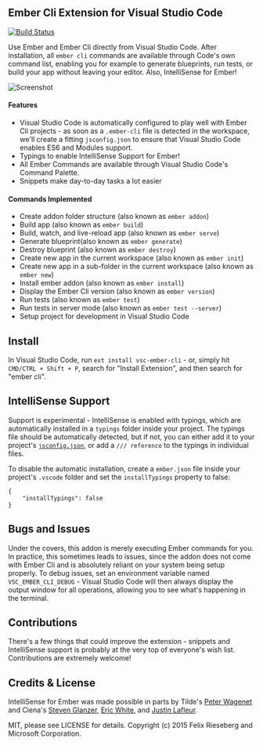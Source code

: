## Ember Cli Extension for Visual Studio Code
[![Build Status](https://travis-ci.org/felixrieseberg/vsc-ember-cli.svg?branch=master)](https://travis-ci.org/felixrieseberg/vsc-ember-cli)

Use Ember and Ember Cli directly from Visual Studio Code. After installation, all `ember cli` commands are available through Code's own command list, enabling you for example to generate blueprints, run tests, or build your app without leaving your editor. Also, IntelliSense for Ember!

![Screenshot](https://github.com/felixrieseberg/vsc-ember-cli/raw/master/screen.gif)

#### Features
 * Visual Studio Code is automatically configured to play well with Ember Cli projects - as soon as a `.ember-cli` file is detected in the workspace, we'll create a fitting `jsconfig.json` to ensure that Visual Studio Code enables ES6 and Modules support. 
 * Typings to enable IntelliSense Support for Ember!
 * All Ember Commands are available through Visual Studio Code's Command Palette.
 * Snippets make day-to-day tasks a lot easier

#### Commands Implemented
 * Create addon folder structure (also known as `ember addon`)
 * Build app (also known as `ember build`)
 * Build, watch, and live-reload app (also known as `ember serve`)
 * Generate blueprint(also known as `ember generate`)
 * Destroy blueprint (also known as `ember destroy`)
 * Create new app in the current workspace (also known as `ember init`)
 * Create new app in a sub-folder in the current workspace (also known as `ember new`)
 * Install ember addon (also known as `ember install`)
 * Display the Ember Cli version (also known as `ember version`)
 * Run tests (also known as `ember test`)
 * Run tests in server mode (also known as `ember test --server`)
 * Setup project for development in Visual Studio Code
 
## Install
In Visual Studio Code, run `ext install vsc-ember-cli` - or, simply hit `CMD/CTRL + Shift + P`, search for "Install Extension", and then search for "ember cli".

## IntelliSense Support
Support is experimental - IntelliSense is enabled with typings, which are automatically installed in a `typings` folder inside your project. The typings file should be automatically detected, but if not, you can either add it to your project's [`jsconfig.json`](https://code.visualstudio.com/Docs/languages/javascript#_javascript-projects-jsconfigjson), or add a `/// reference` to the typings in individual files.

To disable the automatic installation, create a `ember.json` file inside your project's `.vscode` folder and set the `installTypings` property to false:

```
{
    "installTypings": false
}
```

## Bugs and Issues
Under the covers, this addon is merely executing Ember commands for you. In practice, this sometimes leads to issues, since the addon does not come with Ember Cli and is absolutely reliant on your system being setup properly. To debug issues, set an environment variable named `VSC_EMBER_CLI_DEBUG` - Visual Studio Code will then always display the output window for all operations, allowing you to see what's happening in the terminal.

## Contributions
There's a few things that could improve the extension - snippets and IntelliSense support is probably at the very top of everyone's wish list. Contributions are extremely welcome!

## Credits & License
IntelliSense for Ember was made possible in parts by Tilde's [Peter Wagenet](https://github.com/wagenet) and Ciena's [Steven Glanzer](https://github.com/sglanzer), [Eric White](https://github.com/ewhite613), and [Justin Lafleur](https://github.com/laflower). 

MIT, please see LICENSE for details. Copyright (c) 2015 Felix Rieseberg and Microsoft Corporation.